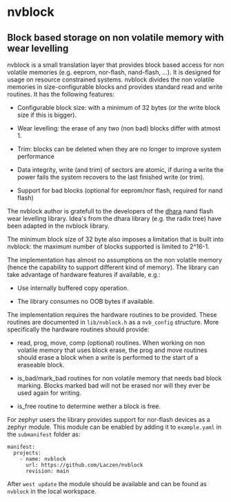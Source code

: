 # nvblock

## Block based storage on non volatile memory with wear levelling

nvblock is a small translation layer that provides block based access for
non volatile memories (e.g. eeprom, nor-flash, nand-flash, ...). It is
designed for usage on resource constrained systems. nvblock divides the
non volatile memories in size-configurable blocks and provides standard
read and write routines. It has the following features:

* Configurable block size: with a minimum of 32 bytes (or the write block size
  if this is bigger).

* Wear levelling: the erase of any two (non bad) blocks differ with atmost 1.

* Trim: blocks can be deleted when they are no longer to improve system
  performance

* Data integrity, write (and trim) of sectors are atomic, if during a write the
  power fails the system recovers to the last finished write (or trim).

* Support for bad blocks (optional for eeprom/nor flash, required for nand flash)

The nvblock author is gratefull to the developers of the 
[dhara](https://github.com/dlbeer/dhara) nand flash wear levelling library.
Idea's from the dhara library (e.g. the radix tree) have been adapted in the 
nvblock library.

The minimum block size of 32 byte also imposes a limitation that is built into
nvblock: the maximum number of blocks supported is limited to 2^16-1.

The implementation has almost no assumptions on the non volatile memory (hence
the capability to support different kind of memory). The library can take
advantage of hardware features if available, e.g.:

  * Use internally buffered copy operation.

  * The library consumes no OOB bytes if available.

The implementation requires the hardware routines to be provided. These
routines are documented in `lib/nvblock.h` as a `nvb_config` structure. More
specifically the hardware routines should provide:

  * read, prog, move, comp (optional) routines. When working on non volatile
    memory that uses block erase, the prog and move routines should erase a 
    block when a write is performed to the start of a eraseable block.

  * is_bad/mark_bad routines for non volatile memory that needs bad block
    marking. Blocks marked bad will not be erased nor will they ever be used
    again for writing.

  * is_free routine to determine wether a block is free.

For zephyr users the library provides support for nor-flash devices as a zephyr
module. This module can be enabled by adding it to `example.yaml` in the
`submanifest` folder as:
```
manifest:
  projects:
    - name: nvblock
      url: https://github.com/Laczen/nvblock
      revision: main
```
After `west update` the module should be available and can be found as `nvblock`
in the local workspace. 
